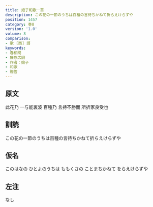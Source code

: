 ```yaml
---
title: 娘子和歌一首
description: この花の一節のうちは百種の言待ちかねて折らえけらずや
position: 1457
category: 巻8
version: '1.0'
volume: 8
comparison:
- 歌 [西] 謌
keywords:
- 春相聞
- 藤原広嗣
- 作者：娘子
- 和歌
- 贈答
---
```


## 原文

此花乃 一与能裏波 百種乃 言持不勝而 所折家良受也

## 訓読

この花の一節のうちは百種の言待ちかねて折らえけらずや

## 仮名

このはなの ひとよのうちは ももくさの ことまちかねて をらえけらずや

## 左注

なし
